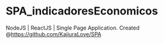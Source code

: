 # SPA_indicadoresEconomicos
NodeJS | ReactJS | Single Page Application. 
Created @https://github.com/KajiuraLove/SPA
